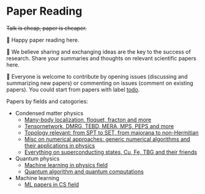 # Paper Reading

~~Talk is cheap, paper is cheaper.~~

 🍭 Happy paper reading here.

🍻 We believe sharing and exchanging ideas are the key to the success of research. Share your summaries and thoughts on relevant scientific papers here. 

🐙 Everyone is welcome to contribute by opening issues (discussing and summarizing new papers) or commenting on issues (comment on existing papers). You could start from papers with label [todo](https://github.com/quclub/Paper-reading/issues?q=is%3Aissue+is%3Aopen+label%3Atodo).

Papers by fields and catogories:

* Condensed matter physics
  * [Many-body localization, floquet, fracton and more](https://github.com/quclub/Paper-reading/issues?q=is%3Aissue+is%3Aopen+label%3AMBL)
  * [Tensornetwork, DMRG, TEBD, MERA, MPS, PEPS and more](https://github.com/quclub/Paper-reading/issues?q=is%3Aissue+is%3Aopen+label%3ATensor)
  * [Topology relevant: from SPT to SET, from majorana to non-Hermitian](https://github.com/quclub/Paper-reading/issues?q=is%3Aissue+is%3Aopen+label%3ATopology)
  * [Misc on numerical approaches: generic numerical algorithms and their applications in physics](https://github.com/quclub/Paper-reading/issues?q=is%3Aissue+is%3Aopen+label%3ANumeric)
  * [Everything on superconducting states, Cu, Fe, TBG and their friends](https://github.com/quclub/Paper-reading/issues?q=is%3Aissue+is%3Aopen+label%3Asuperconductor)
* Quantum physics
  * [Machine learning in physics field](https://github.com/quclub/Paper-reading/issues?q=is%3Aissue+is%3Aopen+label%3AML-Phys)
  * [Quantum algorithm and quantum computations](https://github.com/quclub/Paper-reading/issues?q=is%3Aissue+is%3Aopen+label%3AQuantum-Computation)
* Machine learning
  * [ML papers in CS field](https://github.com/quclub/Paper-reading/issues?q=is%3Aissue+is%3Aopen+label%3AML-CS)